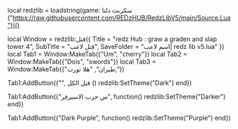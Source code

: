 local redzlib = loadstring(game: سكربت دلتا ("https://raw.githubusercontent.com/REDzHUB/RedzLibV5/main/Source.Lua"))()

local Window = redzlib:قتل({
  Title = "redz Hub : graw a graden and slap tower 4",
  SubTitle = "قتل لاعب",
  SaveFolder = "اسم لاعب| redz lib v5.lua"
})
local Tab1 = Window:MakeTab({"Um", "cherry"})
local Tab2 = Window:MakeTab({"Dois", "swords"})
local Tab3 = Window:MakeTab({"طيران", "هلا نورت,"})

Tab1:AddButton({"", قتل الكل ()
  redzlib:SetTheme("Dark")
end})

Tab1:AddButton({"س
خرب الاسيرفر", function()
  redzlib:SetTheme("Darker")
end})

Tab1:AddButton({"Dark Purple", function()
  redzlib:SetTheme("Purple")
end})
